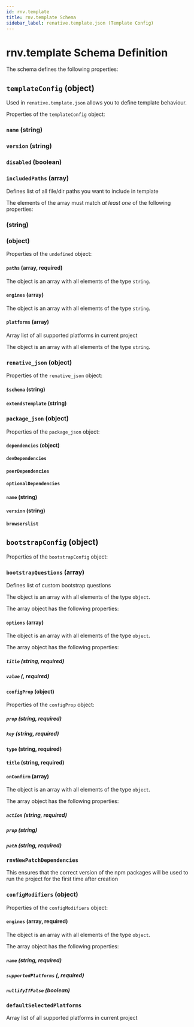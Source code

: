 ```yaml
---
id: rnv.template
title: rnv.template Schema
sidebar_label: renative.template.json (Template Config)
---
```



# rnv.template Schema Definition

The schema defines the following properties:

## `templateConfig` (object)

Used in `renative.template.json` allows you to define template behaviour.

Properties of the `templateConfig` object:

### `name` (string)

### `version` (string)

### `disabled` (boolean)

### `includedPaths` (array)

Defines list of all file/dir paths you want to include in template

The elements of the array must match *at least one* of the following properties:

### (string)

### (object)

Properties of the `undefined` object:

#### `paths` (array, required)

The object is an array with all elements of the type `string`.

#### `engines` (array)

The object is an array with all elements of the type `string`.

#### `platforms` (array)

Array list of all supported platforms in current project

The object is an array with all elements of the type `string`.

### `renative_json` (object)

Properties of the `renative_json` object:

#### `$schema` (string)

#### `extendsTemplate` (string)

### `package_json` (object)

Properties of the `package_json` object:

#### `dependencies` (object)

#### `devDependencies`

#### `peerDependencies`

#### `optionalDependencies`

#### `name` (string)

#### `version` (string)

#### `browserslist`

## `bootstrapConfig` (object)

Properties of the `bootstrapConfig` object:

### `bootstrapQuestions` (array)

Defines list of custom bootstrap questions

The object is an array with all elements of the type `object`.

The array object has the following properties:

#### `options` (array)

The object is an array with all elements of the type `object`.

The array object has the following properties:

##### `title` (string, required)

##### `value` (, required)

#### `configProp` (object)

Properties of the `configProp` object:

##### `prop` (string, required)

##### `key` (string, required)

#### `type` (string, required)

#### `title` (string, required)

#### `onConfirm` (array)

The object is an array with all elements of the type `object`.

The array object has the following properties:

##### `action` (string, required)

##### `prop` (string)

##### `path` (string, required)

### `rnvNewPatchDependencies`

This ensures that the correct version of the npm packages will be used to run the project for the first time after creation

### `configModifiers` (object)

Properties of the `configModifiers` object:

#### `engines` (array, required)

The object is an array with all elements of the type `object`.

The array object has the following properties:

##### `name` (string, required)

##### `supportedPlatforms` (, required)

##### `nullifyIfFalse` (boolean)

### `defaultSelectedPlatforms`

Array list of all supported platforms in current project